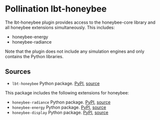# Pollination lbt-honeybee

The lbt-honeybee plugin provides access to the honeybee-core library and all
honeybee extensions simultaneously. This includes:

* honeybee-energy
* honeybee-radiance

Note that the plugin does not include any simulation engines and only contains
the Python libraries.

## Sources

* `lbt-honeybee` Python package. [PyPI](https://pypi.org/project/lbt-honeybee/), [source](https://github.com/ladybug-tools/lbt-honeybee)

This package includes the following extensions for honeybee:

* `honeybee-radiance` Python package. [PyPI](https://pypi.org/project/honeybee-radiance/), [source](https://github.com/ladybug-tools/honeybee-radiance)
* `honeybee-energy` Python package. [PyPI](https://pypi.org/project/honeybee-energy/), [source](https://github.com/ladybug-tools/honeybee-energy)
* `honeybee-display` Python package. [PyPI](https://pypi.org/project/honeybee-display/), [source](https://github.com/ladybug-tools/honeybee-display)
